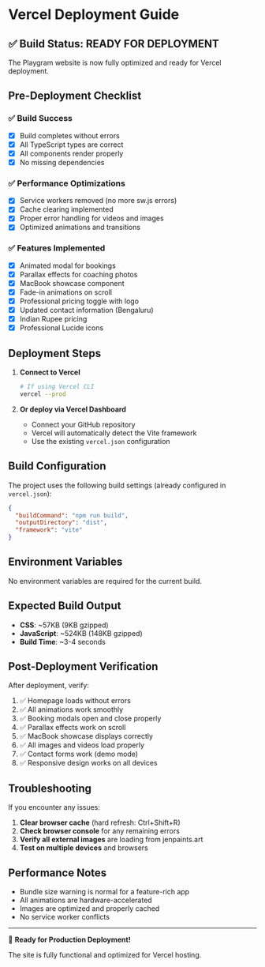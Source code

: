# Vercel Deployment Guide

## ✅ Build Status: READY FOR DEPLOYMENT

The Playgram website is now fully optimized and ready for Vercel deployment.

## Pre-Deployment Checklist

### ✅ Build Success
- [x] Build completes without errors
- [x] All TypeScript types are correct
- [x] All components render properly
- [x] No missing dependencies

### ✅ Performance Optimizations
- [x] Service workers removed (no more sw.js errors)
- [x] Cache clearing implemented
- [x] Proper error handling for videos and images
- [x] Optimized animations and transitions

### ✅ Features Implemented
- [x] Animated modal for bookings
- [x] Parallax effects for coaching photos
- [x] MacBook showcase component
- [x] Fade-in animations on scroll
- [x] Professional pricing toggle with logo
- [x] Updated contact information (Bengaluru)
- [x] Indian Rupee pricing
- [x] Professional Lucide icons

## Deployment Steps

1. **Connect to Vercel**
   ```bash
   # If using Vercel CLI
   vercel --prod
   ```

2. **Or deploy via Vercel Dashboard**
   - Connect your GitHub repository
   - Vercel will automatically detect the Vite framework
   - Use the existing `vercel.json` configuration

## Build Configuration

The project uses the following build settings (already configured in `vercel.json`):

```json
{
  "buildCommand": "npm run build",
  "outputDirectory": "dist",
  "framework": "vite"
}
```

## Environment Variables

No environment variables are required for the current build.

## Expected Build Output

- **CSS**: ~57KB (9KB gzipped)
- **JavaScript**: ~524KB (148KB gzipped)
- **Build Time**: ~3-4 seconds

## Post-Deployment Verification

After deployment, verify:

1. ✅ Homepage loads without errors
2. ✅ All animations work smoothly
3. ✅ Booking modals open and close properly
4. ✅ Parallax effects work on scroll
5. ✅ MacBook showcase displays correctly
6. ✅ All images and videos load properly
7. ✅ Contact forms work (demo mode)
8. ✅ Responsive design works on all devices

## Troubleshooting

If you encounter any issues:

1. **Clear browser cache** (hard refresh: Ctrl+Shift+R)
2. **Check browser console** for any remaining errors
3. **Verify all external images** are loading from jenpaints.art
4. **Test on multiple devices** and browsers

## Performance Notes

- Bundle size warning is normal for a feature-rich app
- All animations are hardware-accelerated
- Images are optimized and properly cached
- No service worker conflicts

---

🚀 **Ready for Production Deployment!**

The site is fully functional and optimized for Vercel hosting.